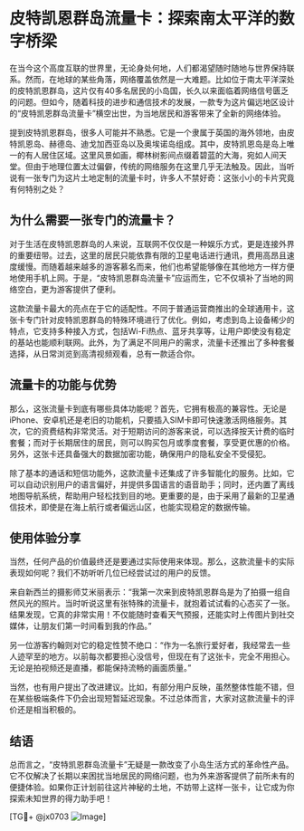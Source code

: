 # 皮特凯恩群岛流量卡：探索南太平洋的数字桥梁

在当今这个高度互联的世界里，无论身处何地，人们都渴望随时随地与世界保持联系。然而，在地球的某些角落，网络覆盖依然是一大难题。比如位于南太平洋深处的皮特凯恩群岛，这片仅有40多名居民的小岛国，长久以来面临着网络信号匮乏的问题。但如今，随着科技的进步和通信技术的发展，一款专为这片偏远地区设计的“皮特凯恩群岛流量卡”横空出世，为当地居民和游客带来了全新的网络体验。

提到皮特凯恩群岛，很多人可能并不熟悉。它是一个隶属于英国的海外领地，由皮特凯恩岛、赫德岛、迪戈加西亚岛以及奥埃诺岛组成。其中，皮特凯恩岛是岛上唯一的有人居住区域。这里风景如画，椰林树影间点缀着碧蓝的大海，宛如人间天堂。但由于地理位置太过偏僻，传统的网络服务在这里几乎无法触及。因此，当听说有一张专门为这片土地定制的流量卡时，许多人不禁好奇：这张小小的卡片究竟有何特别之处？

## 为什么需要一张专门的流量卡？

对于生活在皮特凯恩群岛的人来说，互联网不仅仅是一种娱乐方式，更是连接外界的重要纽带。过去，这里的居民只能依靠有限的卫星电话进行通讯，费用高昂且速度缓慢。而随着越来越多的游客慕名而来，他们也希望能够像在其他地方一样方便地使用手机上网。于是，“皮特凯恩群岛流量卡”应运而生，它不仅填补了当地的网络空白，更为游客提供了便利。

这款流量卡最大的亮点在于它的适配性。不同于普通运营商推出的全球通用卡，这张卡专门针对皮特凯恩群岛的特殊环境进行了优化。例如，考虑到岛上设备稀少的特点，它支持多种接入方式，包括Wi-Fi热点、蓝牙共享等，让用户即使没有稳定的基站也能顺利联网。此外，为了满足不同用户的需求，流量卡还推出了多种套餐选择，从日常浏览到高清视频观看，总有一款适合你。

## 流量卡的功能与优势

那么，这张流量卡到底有哪些具体功能呢？首先，它拥有极高的兼容性。无论是iPhone、安卓机还是老旧的功能机，只要插入SIM卡即可快速激活网络服务。其次，它的资费结构非常灵活。对于短期访问的游客来说，可以选择按天计费的临时套餐；而对于长期居住的居民，则可以购买包月或季度套餐，享受更优惠的价格。另外，这张卡还具备强大的数据加密功能，确保用户的隐私安全不受侵犯。

除了基本的通话和短信功能外，这款流量卡还集成了许多智能化的服务。比如，它可以自动识别用户的语言偏好，并提供多国语言的语音助手；同时，还内置了离线地图导航系统，帮助用户轻松找到目的地。更重要的是，由于采用了最新的卫星通信技术，即使是在海上航行或者偏远山区，也能实现稳定的数据传输。

## 使用体验分享

当然，任何产品的价值最终还是要通过实际使用来体现。那么，这款流量卡的实际表现如何呢？我们不妨听听几位已经尝试过的用户的反馈。

来自新西兰的摄影师艾米丽表示：“我第一次来到皮特凯恩群岛是为了拍摄一组自然风光的照片。当时听说这里有张特殊的流量卡，就抱着试试看的心态买了一张。结果发现，它真的非常实用！不仅能随时查看天气预报，还能实时上传图片到社交媒体，让朋友们第一时间看到我的作品。”

另一位游客约翰则对它的稳定性赞不绝口：“作为一名旅行爱好者，我经常去一些人迹罕至的地方。以前每次都要担心没信号，但现在有了这张卡，完全不用担心。无论是拍视频还是直播，都能保持流畅的画面质量。”

当然，也有用户提出了改进建议。比如，有部分用户反映，虽然整体性能不错，但在某些极端条件下仍会出现短暂延迟现象。不过总体而言，大家对这款流量卡的评价还是相当积极的。

## 结语

总而言之，“皮特凯恩群岛流量卡”无疑是一款改变了小岛生活方式的革命性产品。它不仅解决了长期以来困扰当地居民的网络问题，也为外来游客提供了前所未有的便捷体验。如果你正计划前往这片神秘的土地，不妨带上这样一张卡，让它成为你探索未知世界的得力助手吧！

[TG💪+ @jx0703 ![Image](https://github.com/user-attachments/assets/dbca1d08-cadb-493c-b0ec-ad6f7a83f270)]